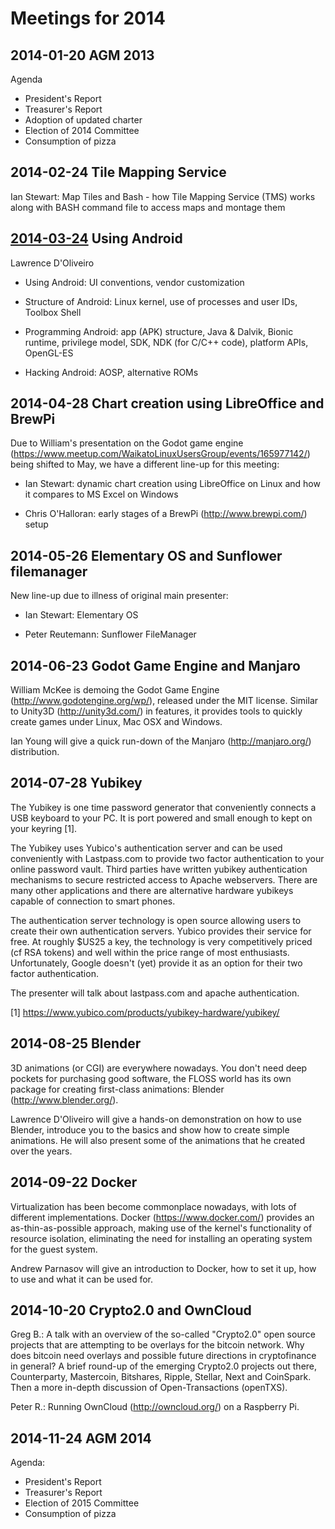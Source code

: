 # Meetings for 2014

## 2014-01-20 AGM 2013

Agenda

* President's Report
* Treasurer's Report
* Adoption of updated charter
* Election of 2014 Committee
* Consumption of pizza

## 2014-02-24 Tile Mapping Service

Ian Stewart: Map Tiles and Bash - how Tile Mapping Service (TMS) works along with BASH command file to access maps and montage them

## [2014-03-24](2014-03-24) Using Android

Lawrence D'Oliveiro

* Using Android: UI conventions, vendor customization

* Structure of Android: Linux kernel, use of processes and user IDs, Toolbox Shell

* Programming Android: app (APK) structure, Java & Dalvik, Bionic runtime, privilege model, SDK, NDK (for C/C++ code), platform APIs, OpenGL-ES

* Hacking Android: AOSP, alternative ROMs

## 2014-04-28 Chart creation using LibreOffice and BrewPi

Due to William's presentation on the Godot game engine (https://www.meetup.com/WaikatoLinuxUsersGroup/events/165977142/) being shifted to May, we have a different line-up for this meeting:

* Ian Stewart: dynamic chart creation using LibreOffice on Linux and how it compares to MS Excel on Windows

* Chris O'Halloran: early stages of a BrewPi (http://www.brewpi.com/) setup

## 2014-05-26 Elementary OS and Sunflower filemanager

New line-up due to illness of original main presenter:

* Ian Stewart: Elementary OS

* Peter Reutemann: Sunflower FileManager

## 2014-06-23 Godot Game Engine and Manjaro

William McKee is demoing the Godot Game Engine (http://www.godotengine.org/wp/), released under the MIT license. Similar to Unity3D (http://unity3d.com/) in features, it provides tools to quickly create games under Linux, Mac OSX and Windows.

Ian Young will give a quick run-down of the Manjaro (http://manjaro.org/) distribution.

## 2014-07-28 Yubikey

The Yubikey is one time password generator that conveniently connects a USB keyboard to your PC. It is port powered and small enough to kept on your keyring [1].

The Yubikey uses Yubico's authentication server and can be used conveniently with Lastpass.com to provide two factor authentication to your online password vault. Third parties have written yubikey authentication mechanisms to secure restricted access to Apache webservers. There are many other applications and there are alternative hardware yubikeys capable of connection to smart phones.

The authentication server technology is open source allowing users to create their own authentication servers. Yubico provides their service for free. At roughly $US25 a key, the technology is very competitively priced (cf RSA tokens) and well within the price range of most enthusiasts. Unfortunately, Google doesn't (yet) provide it as an option for their two factor authentication.

The presenter will talk about lastpass.com and apache authentication.

[1] https://www.yubico.com/products/yubikey-hardware/yubikey/

## 2014-08-25 Blender

3D animations (or CGI) are everywhere nowadays. You don't need deep pockets for purchasing good software, the FLOSS world has its own package for creating first-class animations: Blender (http://www.blender.org/).

Lawrence D'Oliveiro will give a hands-on demonstration on how to use Blender, introduce you to the basics and show how to create simple animations. He will also present some of the animations that he created over the years.

## 2014-09-22 Docker 

Virtualization has been become commonplace nowadays, with lots of different implementations. Docker (https://www.docker.com/) provides an as-thin-as-possible approach, making use of the kernel's functionality of resource isolation, eliminating the need for installing an operating system for the guest system.

Andrew Parnasov will give an introduction to Docker, how to set it up, how to use and what it can be used for.

## 2014-10-20 Crypto2.0 and OwnCloud

Greg B.: A talk with an overview of the so-called "Crypto2.0" open source projects that are attempting to be overlays for the bitcoin network. Why does bitcoin need overlays and possible future directions in cryptofinance in general? A brief round-up of the emerging Crypto2.0 projects out there, Counterparty, Mastercoin, Bitshares, Ripple, Stellar, Next and CoinSpark. Then a more in-depth discussion of Open-Transactions (openTXS).

Peter R.: Running OwnCloud (http://owncloud.org/) on a Raspberry Pi.

## 2014-11-24 AGM 2014

Agenda:

* President's Report
* Treasurer's Report
* Election of 2015 Committee
* Consumption of pizza
